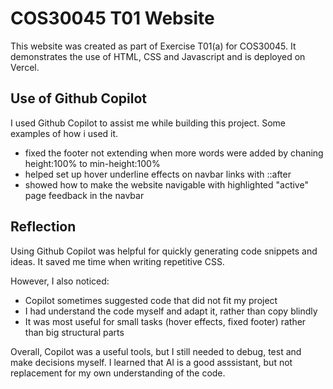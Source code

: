 # COS30045 T01 Website

This website was created as part of Exercise T01(a) for COS30045. It demonstrates the use of HTML, CSS and Javascript and is deployed on Vercel.

## Use of Github Copilot

I used Github Copilot to assist me while building this project.
Some examples of how i used it.
- fixed the footer not extending when more words were added by chaning height:100% to min-height:100%
- helped set up hover underline effects on navbar links with ::after
- showed how to make the website navigable with highlighted "active" page feedback in the navbar

## Reflection

Using Github Copilot was helpful for quickly generating code snippets and ideas. It saved me time when writing repetitive CSS.

However, I also noticed:
- Copilot sometimes suggested code that did not fit my project
- I had understand the code myself and adapt it, rather than copy blindly
- It was most useful for small tasks (hover effects, fixed footer) rather than big structural parts

Overall, Copilot was a useful tools, but I still needed to debug, test and make decisions myself. I learned that AI is a good asssistant, but not replacement for my own understanding of the code.